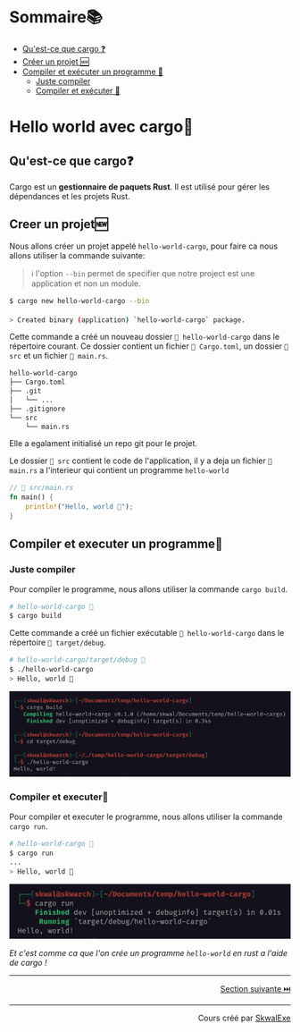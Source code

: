 # Sommaire📚
- [Qu'est-ce que cargo ❓](#quest-ce-que-cargo)
- [Créer un projet 🆕](#creer-un-projet)
- [Compiler et exécuter un programme 🏃](#compiler-et-executer-un-programme)
    - [Juste compiler](#juste-compiler)
    - [Compiler et exécuter 🏃](#compiler-et-executer)

# Hello world avec cargo🚢
## Qu'est-ce que cargo❓
Cargo est un **gestionnaire de paquets Rust**. Il est utilisé pour gérer les dépendances et les projets Rust.


## Creer un projet🆕
Nous allons créer un projet appelé `hello-world-cargo`, pour faire ca nous allons utiliser la commande suivante:
> ℹ️ l'option `--bin` permet de specifier que notre project est une application et non un module.
```bash
$ cargo new hello-world-cargo --bin

> Created binary (application) `hello-world-cargo` package.
```

Cette commande a créé un nouveau dossier `📂 hello-world-cargo` dans le répertoire courant. Ce dossier contient un fichier `📄 Cargo.toml`, un dossier `📂 src` et un fichier `📄 main.rs`.

```
hello-world-cargo
├── Cargo.toml
├── .git
│   └── ...
├── .gitignore
└── src
    └── main.rs
```

Elle a egalament initialisé un repo git pour le projet.

Le dossier `📂 src` contient le code de l'application, il y a deja un fichier `📄 main.rs` a l'interieur qui contient un programme `hello-world`

```rust
// 📄 src/main.rs
fn main() {
    println!("Hello, world 👋");
}
```

## Compiler et executer un programme🏃
### Juste compiler
Pour compiler le programme, nous allons utiliser la commande `cargo build`.
```bash
# hello-world-cargo 📂
$ cargo build
```

Cette commande a créé un fichier exécutable `📄 hello-world-cargo` dans le répertoire `📂 target/debug`.

```bash
# hello-world-cargo/target/debug 📂
$ ./hello-world-cargo
> Hello, world 👋
```
![](1.png)
### Compiler et executer🏃
Pour compiler et executer le programme, nous allons utiliser la commande `cargo run`.
```bash
# hello-world-cargo 📂
$ cargo run
...
> Hello, world 👋
```
![](2.png)

*Et c'est comme ca que l'on crée un programme `hello-world` en rust a l'aide de cargo !*





---

<p align="right"><a href="https://github.com/SkwalExe/apprendre-rust/tree/main/cours/les-variables">Section suivante ⏭️</a></p>


---


<p align="right">Cours créé par <a href="https://github.com/SkwalExe/" target="_blank">SkwalExe</a></p>